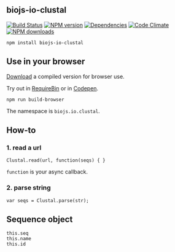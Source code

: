 biojs-io-clustal
----------------

[![Build Status](https://drone.io/github.com/greenify/biojs-io-clustal/status.png)](https://drone.io/github.com/biojs/biojs-io-clustal/latest)
[![NPM version](http://img.shields.io/npm/v/biojs-io-clustal.svg)](https://www.npmjs.org/package/biojs-io-clustal)
[![Dependencies](https://david-dm.org/greenify/biojs-io-clustal.png)](https://david-dm.org/biojs/biojs-io-clustal)
[![Code Climate](https://codeclimate.com/github/greenify/biojs-io-clustal/badges/gpa.svg)](https://codeclimate.com/github/biojs/biojs-io-clustal)
[![NPM downloads](http://img.shields.io/npm/dm/biojs-io-clustal.svg)](https://www.npmjs.org/package/biojs-io-clustal)

```
npm install biojs-io-clustal
```

Use in your browser
-------------------

[Download](https://drone.io/github.com/biojs/biojs-io-clustal/files) a compiled version for browser use.

Try out in [RequireBin](http://requirebin.com/?gist=3d961da653a8fd44e68d) or in [Codepen](http://codepen.io/greenify/pen/lnwzs).

```
npm run build-browser
```

The namespace is `biojs.io.clustal`.

How-to
------

### 1. read a url

```
Clustal.read(url, function(seqs) { }
```

`function` is your async callback.

### 2. parse string

```
var seqs = Clustal.parse(str);
```

Sequence object
---------------

```
this.seq 
this.name 
this.id 
```
